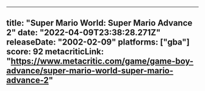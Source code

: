 
---
title: "Super Mario World: Super Mario Advance 2"
date: "2022-04-09T23:38:28.271Z"
releaseDate: "2002-02-09"
platforms: ["gba"]
score: 92
metacriticLink: "https://www.metacritic.com/game/game-boy-advance/super-mario-world-super-mario-advance-2"
---
